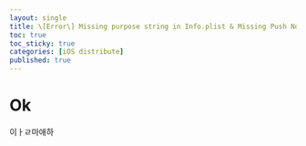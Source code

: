 ```yaml
---
layout: single
title: \[Error\] Missing purpose string in Info.plist & Missing Push Notification Entitlement
toc: true
toc_sticky: true
categories: [iOS distribute]
published: true
---
```


# Ok
이ㅏㄹ마애하
